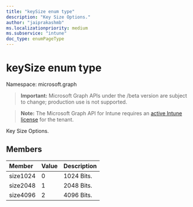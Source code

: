 ```yaml
---
title: "keySize enum type"
description: "Key Size Options."
author: "jaiprakashmb"
ms.localizationpriority: medium
ms.subservice: "intune"
doc_type: enumPageType
---
```


# keySize enum type

Namespace: microsoft.graph
> **Important:** Microsoft Graph APIs under the /beta version are subject to change; production use is not supported.

> **Note:** The Microsoft Graph API for Intune requires an [active Intune license](https://go.microsoft.com/fwlink/?linkid=839381) for the tenant.


Key Size Options.

## Members
|Member|Value|Description|
|:---|:---|:---|
|size1024|0|1024 Bits.|
|size2048|1|2048 Bits.|
|size4096|2|4096 Bits.|
